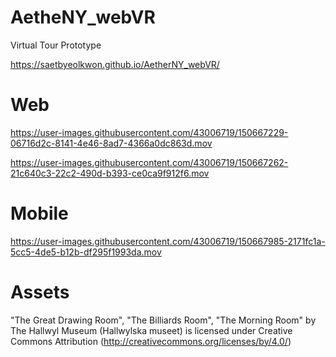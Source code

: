 # AetheNY_webVR
Virtual Tour Prototype

https://saetbyeolkwon.github.io/AetherNY_webVR/

# Web

https://user-images.githubusercontent.com/43006719/150667229-06716d2c-8141-4e46-8ad7-4366a0dc863d.mov

https://user-images.githubusercontent.com/43006719/150667262-21c640c3-22c2-490d-b393-ce0ca9f912f6.mov

# Mobile

https://user-images.githubusercontent.com/43006719/150667985-2171fc1a-5cc5-4de5-b12b-df295f1993da.mov


# Assets
"The Great Drawing Room", "The Billiards Room", "The Morning Room" by The Hallwyl Museum (Hallwylska museet) is licensed under Creative Commons Attribution (http://creativecommons.org/licenses/by/4.0/)

